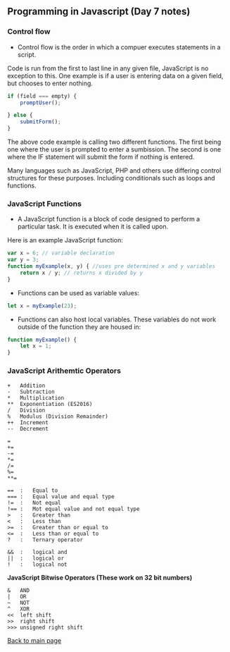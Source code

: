 ## Programming in Javascript (Day 7 notes)

### Control flow

- Control flow is the order in which a compuer executes statements in a script.

Code is run from the first to last line in any given file, JavaScript is no exception to this. One example is if a user is entering data on a given field, but chooses to enter nothing.

```js
if (field === empty) {
    promptUser();

} else {
    submitForm();
}
```
The above code example is calling two different functions. The first being one where the user is prompted to enter a sumbission. The second is one where the IF statement will submit the form if nothing is entered.

Many languages such as JavaScript, PHP and others use differing control structures for these purposes. Including conditionals such as loops and functions.

### JavaScript Functions

- A JavaScript function is a block of code designed to perform a particular task. It is executed when it is called upon.

Here is an example JavaScript function:

```js
var x = 6; // variable declaration
var y = 3;
function myExample(x, y) { //uses pre determined x and y variables
    return x / y; // returns x divided by y
}
```

- Functions can be used as variable values:

```js
let x = myExample(23);
```

- Functions can also host local variables. These variables do not work outside of the function they are housed in:

```js
function myExample() {
    let x = 1;
}
```

### JavaScript Arithemtic Operators

```
+ 	Addition
- 	Subtraction
* 	Multiplication
** 	Exponentiation (ES2016)
/ 	Division
% 	Modulus (Division Remainder)
++ 	Increment
-- 	Decrement
```

```
=
+=
-=
*=
/=
%=
**=
```

```
==  :   Equal to
=== :   Equal value and equal type
!=  :   Not equal
!== :   Mot equal value and not equal type
>   :   Greater than
<   :   Less than
>=  :   Greater than or equal to
<=  :   Less than or equal to
?   :   Ternary operator
```
```
&&  :   logical and
||  :   logical or
!   :   logical not
```
**JavaScript Bitwise Operators (These work on 32 bit numbers)**
```
& 	AND
| 	OR
~ 	NOT
^ 	XOR
<< 	left shift
>> 	right shift
>>> unsigned right shift
```
[Back to main page](README.md)

